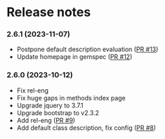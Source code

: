 Release notes
=============
### 2.6.1 (2023-11-07)
* Postpone default description evaluation ([PR #13](https://github.com/Apipie/apipie-dsl/pull/13))
* Update homepage in gemspec ([PR #12](https://github.com/Apipie/apipie-dsl/pull/12))

### 2.6.0 (2023-10-12)
* Fix rel-eng
* Fix huge gaps in methods index page
* Upgrade jquery to 3.7.1
* Upgrade bootstrap to v2.3.2
* Add rel-eng ([PR #9](https://github.com/Apipie/apipie-dsl/pull/9))
* Add default class description, fix config ([PR #8](https://github.com/Apipie/apipie-dsl/pull/8))


